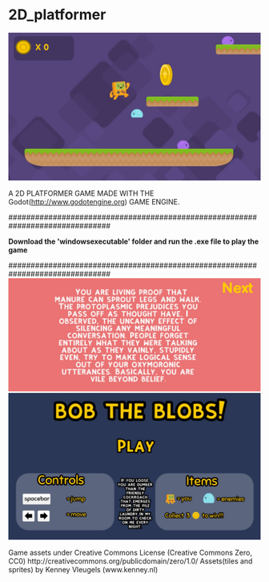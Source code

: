 # 2D_platformer


![](images/Level1.jpg)

 A 2D PLATFORMER GAME MADE WITH THE Godot(http://www.godotengine.org) GAME ENGINE.

###############################################################################
	<p>**Download the 'windowsexecutable' folder and run the .exe file to play the game**</p>
###############################################################################
![](images/GameOverScreen.jpg)
![](images/MainScreen.jpg)
<p>
	Game assets under Creative Commons License (Creative Commons Zero, CC0)
		http://creativecommons.org/publicdomain/zero/1.0/
		   Assets(tiles and sprites) by Kenney Vleugels (www.kenney.nl)
</p>